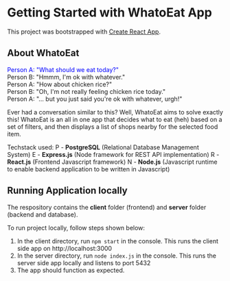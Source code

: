 # Getting Started with WhatoEat App

This project was bootstrapped with [Create React App](https://github.com/facebook/create-react-app).

## About WhatoEat

<span style="color: blue;">Person A: "What should we eat today?"</span> <br/>
Person B: "Hmmm, I'm ok with whatever." <br/>
Person A: "How about chicken rice?" <br/>
Person B: "Oh, I'm not really feeling chicken rice today."<br/>
Person A: "... but you just said you're ok with whatever, urgh!"<br/>

Ever had a conversation similar to this? Well, WhatoEat aims to solve exactly this! WhatoEat is an all in one app that decides what to eat (heh) based on a set of filters, and then displays a list of shops nearby for the selected food item. 

Techstack used:
P - **PostgreSQL** (Relational Database Management System)
E - **Express.js** (Node framework for REST API implementation)
R - **React.js** (Frontend Javascript framework)
N - **Node.js** (Javascript runtime to enable backend application to be written in Javascript)

## Running Application locally

The respository contains the **client** folder (frontend) and **server** folder (backend and database).

To run project locally, follow steps shown below:

1. In the client directory, run `npm start` in the console. This runs the client side app on http://localhost:3000
2. In the server directory, run `node index.js` in the console. This runs the server side app locally and listens to port 5432
3. The app should function as expected.




